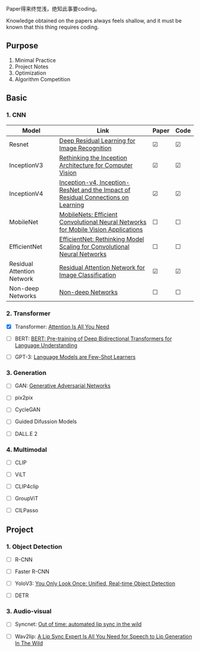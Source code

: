 <!--
 * @Author: Jiayi Liu
 * @Date: 2022-10-02 08:25:41
 * @LastEditors: Jiayi Liu
 * @LastEditTime: 2022-11-10 20:31:45
 * @FilePath: /private_jacieliu/DL-paper-implementation/README.md
 * @Description: 
 * Copyright (c) 2022 by JiayiLiu, All Rights Reserved. 
-->
Paper得来终觉浅，绝知此事要coding。

Knowledge obtained on the papers always feels shallow, and it must be known that this thing requires coding.

## Purpose

1. Minimal Practice
2. Project Notes
3. Optimization
4. Algorithm Competition

## Basic

### 1. CNN

|  Model   |  Link   | Paper  | Code  |
|  ----  |  ----  | ----  | ----  |
| Resnet  | [Deep Residual Learning for Image Recognition](https://arxiv.org/abs/1512.03385v1)  | &#9745; | &#9745; |
| InceptionV3  | [Rethinking the Inception Architecture for Computer Vision](https://arxiv.org/abs/1512.00567v3)  | &#9745; | &#9745; |
| InceptionV4  | [Inception-v4, Inception-ResNet and the Impact of Residual Connections on Learning](https://arxiv.org/abs/1602.07261)  | &#9745; | &#9745; |
| MobileNet  | [MobileNets: Efficient Convolutional Neural Networks for Mobile Vision Applications](https://arxiv.org/abs/1704.04861)  | &#9744; | &#9744; |
| EfficientNet  | [EfficientNet: Rethinking Model Scaling for Convolutional Neural Networks](https://arxiv.org/abs/1905.11946)  | &#9744; | &#9744; |
| Residual Attention Network  | [Residual Attention Network for Image Classification](https://arxiv.org/abs/1704.06904)  | &#9745; | &#9745; |
| Non-deep Networks  | [Non-deep Networks](https://arxiv.org/abs/2110.07641)  | &#9744; | &#9744; |
### 2. Transformer

- [x] Transformer: [Attention Is All You Need](https://arxiv.org/abs/1706.03762)

- [ ] BERT: [BERT: Pre-training of Deep Bidirectional Transformers for Language Understanding](https://arxiv.org/abs/1810.04805)

- [ ] GPT-3: [Language Models are Few-Shot Learners](https://arxiv.org/abs/2005.14165)

### 3. Generation

- [ ] GAN: [Generative Adversarial Networks](https://arxiv.org/abs/1406.2661)

- [ ] pix2pix

- [ ] CycleGAN

- [ ] Guided Difussion Models

- [ ] DALL.E 2

### 4. Multimodal

- [ ] CLIP

- [ ] ViLT

- [ ] CLIP4clip

- [ ] GroupViT

- [ ] CILPasso
## Project
### 1. Object Detection

- [ ] R-CNN

- [ ] Faster R-CNN

- [ ] YoloV3: [You Only Look Once: Unified, Real-time Object Detection](https://www.cv-foundation.org/openaccess/content_cvpr_2016/html/Redmon_You_Only_Look_CVPR_2016_paper.html)

- [ ] DETR
### 3. Audio-visual

- [ ] Syncnet: [Out of time: automated lip sync in the wild](https://link.springer.com/chapter/10.1007/978-3-319-54427-4_19)

- [ ] Wav2lip: [A Lip Sync Expert Is All You Need for Speech to Lip Generation In The Wild](https://arxiv.org/abs/2008.10010)